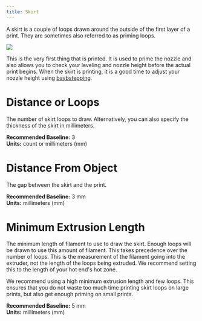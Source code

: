 ```yaml
---
title: Skirt
---
```


A skirt is a couple of loops drawn around the outside of the first layer of a print. They are sometimes also referred to as priming loops.

![](https://lh3.googleusercontent.com/GGH5d8Po_EtGHVhGLxrT2aaZWrm2ootlP28L99H1712gHVhWJmd5znjlBeyODiNZ6V00Rk6iyldNfujViwn_ThwrqLI=s0)

This is the very first thing that is printed. It is used to prime the nozzle and also allows you to check your leveling and nozzle height before the actual print begins. When the skirt is printing, it is a good time to adjust your nozzle height using [baybstepping](../../printer-controls#movement).

Distance or Loops
=================

The number of skirt loops to draw. Alternatively, you can also specify the thickness of the skirt in millimeters.

**Recommended Baseline:** 3  
**Units:** count or millimeters (mm)

Distance From Object
====================

The gap between the skirt and the print.

**Recommended Baseline:** 3 mm  
**Units:** millimeters (mm)

Minimum Extrusion Length
========================

The minimum length of filament to use to draw the skirt. Enough loops will be drawn to use this amount of filament. This takes precedence over the number of loops. This is the measurement of the filament going into the extruder, not the length of the loops being extruded. We recommend setting this to the length of your hot end's hot zone.

We recommend using a high minimum extrusion length and few loops. This ensures that you do not waste too much time printing skirt loops on large prints, but also get enough priming on small prints.

**Recommended Baseline:** 5 mm  
**Units:** millimeters (mm)